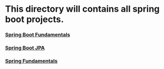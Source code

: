 # This directory will contains all spring boot projects.

### [Spring Boot Fundamentals](./spring-boot-fundamentals/README.md)
### [Spring Boot JPA](./spring-data-jpa/README.md)
### [Spring Fundamentals](./spring-fundamentals/readme.md)